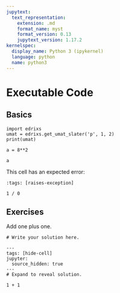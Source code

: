 ```yaml
---
jupytext:
  text_representation:
    extension: .md
    format_name: myst
    format_version: 0.13
    jupytext_version: 1.17.2
kernelspec:
  display_name: Python 3 (ipykernel)
  language: python
  name: python3
---
```


# Executable Code

## Basics

```{code-cell} ipython3
import edrixs
umat = edrixs.get_umat_slater('p', 1, 2)
print(umat)
```

```{code-cell} ipython3
a = 8**2
```

```{code-cell} ipython3
a
```

This cell has an expected error:

```{code-cell} ipython3
:tags: [raises-exception]

1 / 0
```

## Exercises

Add one plus one.

```{code-cell} ipython3
# Write your solution here.
```

```{code-cell} ipython3
---
tags: [hide-cell]
jupyter:
  source_hidden: true
---
# Expand to reveal solution.

1 + 1
```
